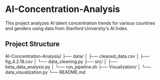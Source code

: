 # AI-Concentration-Analysis

This project analyzes AI talent concentration trends for various countries and genders using data from Stanford University's AI Index.

## Project Structure
AI-Concentration-Analysis/
├── data/
│   ├── cleaned_data.csv
│   ├── fig_4.2.18.csv
│   └── data_cleaning.py
├── src/
│   ├── beta_data_analysis.py
│   └── run_pipeline.sh
├── Visualization/
│   └── data_visualization.py
└── README.md


